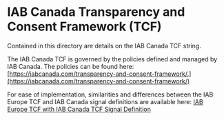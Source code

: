 # IAB Canada Transparency and Consent Framework (TCF)

Contained in this directory are details on the IAB Canada TCF string. 

The IAB Canada TCF is governed by the policies defined and managed by IAB Canada. The policies can be found here: [https://iabcanada.com/transparency-and-consent-framework/.](https://iabcanada.com/transparency-and-consent-framework/)

For ease of implementation, similarities and differences between the IAB Europe TCF and IAB Canada signal definitions are available here: [IAB Europe TCF with IAB Canada TCF Signal Definition](https://github.com/patrickverdon/GDPR-Transparency-and-Consent-Framework/blob/TCF-Canada/TCFv2/IAB%20Tech%20Lab%20-%20Consent%20string%20and%20vendor%20list%20formats%20v2.md#tcf-canada-loudspeaker)

